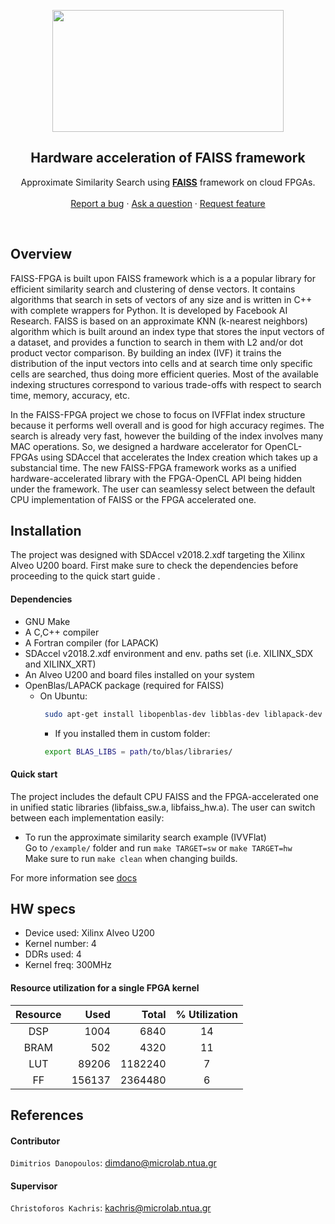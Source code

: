 <p align="center">
    <img src="https://i.imgur.com/KzcpiDq.png" alt="" width=370 height=195>
  </a>

  <h2 align="center">Hardware acceleration of FAISS framework</h2>

  <p align="center">
    Approximate Similarity Search using <a href="https://github.com/facebookresearch/faiss/"><strong>FAISS</strong></a> framework on cloud FPGAs.
    <br>
    <br>
    <a href="https://github.com/dimdano/faiss-fpga/issues/new?labels=bug">Report a bug</a>
    ·
    <a href="https://github.com/dimdano/faiss-fpga/issues/new?labels=question">Ask a question</a>
    ·
    <a href="https://github.com/dimdano/faiss-fpga/issues/new?labels=enhancement">Request feature</a>
    </p>
</p>

<br>

## Overview

FAISS-FPGA is built upon FAISS framework which is a a popular library for efficient similarity search and clustering of dense vectors. It contains algorithms that search in sets of vectors of any size and is written in C++ with complete wrappers for Python. It is developed by Facebook AI Research. 
FAISS is based on an approximate KNN (k-nearest neighbors) algorithm which is built around an index type that stores the input vectors of a dataset, and provides a function to search in them with L2 and/or dot product vector comparison. By building an index (IVF) it trains the distribution of the input vectors into cells and at search time only specific cells are searched, thus doing more efficient queries.
Most of the available indexing structures correspond to various trade-offs with respect to search time, memory, accuracy, etc.

In the FAISS-FPGA project we chose to focus on IVFFlat index structure because it performs well overall and is good for high accuracy regimes. The search is already very fast, however the building of the index involves many MAC operations. So, we designed a hardware accelerator for OpenCL-FPGAs using SDAccel that accelerates the Index creation which takes up a substancial time. The new FAISS-FPGA framework works as a unified hardware-accelerated library with the FPGA-OpenCL API being hidden under the framework. The user can seamlessy select between the default CPU implementation of FAISS or the FPGA accelerated one.

## Installation

The project was designed with SDAccel v2018.2.xdf targeting the Xilinx Alveo U200 board. First make sure to check the dependencies before proceeding to the quick start guide .


#### Dependencies 

* GNU Make
* A C,C++ compiler
* A Fortran compiler (for LAPACK)
* SDAccel v2018.2.xdf environment and env. paths set (i.e. XILINX_SDX and XILINX_XRT)
* An Alveo U200 and board files installed on your system 
* OpenBlas/LAPACK package (required for FAISS)
  * On Ubuntu:
      ```sh
       sudo apt-get install libopenblas-dev libblas-dev liblapack-dev
       ```
      * If you installed them in custom folder:
      ```sh
       export BLAS_LIBS = path/to/blas/libraries/
      ```
      
#### Quick start 

The project includes the default CPU FAISS and the FPGA-accelerated one in unified static libraries (libfaiss_sw.a, libfaiss_hw.a). The user can switch between each implementation easily:

* To run the approximate similarity search example (IVVFlat) <br/>
  Go to ```/example/``` folder and run ```make TARGET=sw``` or ```make TARGET=hw``` <br/>
  Make sure to run ```make clean``` when changing builds.

For more information see  [docs](https://github.com/dimdano/faiss-fpga/docs/)

## HW specs

* Device used: Xilinx Alveo U200
* Kernel number: 4
* DDRs used: 4 
* Kernel freq: 300MHz

#### Resource utilization for a single FPGA kernel 

Resource	|	Used	|	Total	|	% Utilization
:----------:|----------:|----------:|:----------:|
DSP	|	1004	|	6840	|	  14|
BRAM	|	502	|	4320	|	  11|
LUT	|	89206	|	1182240	|  	7|
FF	|	156137	|	2364480	|  	6| 

## References


#### Contributor
`Dimitrios Danopoulos`: dimdano@microlab.ntua.gr

#### Supervisor
`Christoforos Kachris`: kachris@microlab.ntua.gr



